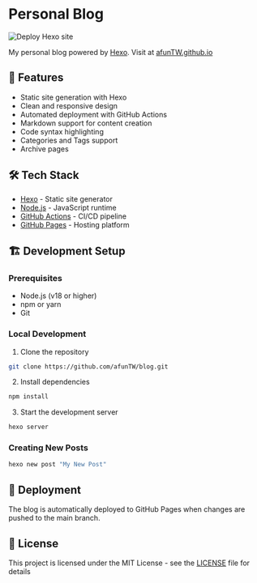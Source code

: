 # Personal Blog

![Deploy Hexo site](https://github.com/afunTW/blog/actions/workflows/deploy.yml/badge.svg)

My personal blog powered by [Hexo](https://hexo.io/). Visit at [afunTW.github.io](https://afunTW.github.io)

## 🚀 Features

- Static site generation with Hexo
- Clean and responsive design
- Automated deployment with GitHub Actions
- Markdown support for content creation
- Code syntax highlighting
- Categories and Tags support
- Archive pages

## 🛠️ Tech Stack

- [Hexo](https://hexo.io/) - Static site generator
- [Node.js](https://nodejs.org/) - JavaScript runtime
- [GitHub Actions](https://github.com/features/actions) - CI/CD pipeline
- [GitHub Pages](https://pages.github.com/) - Hosting platform

## 🏗️ Development Setup

### Prerequisites

- Node.js (v18 or higher)
- npm or yarn
- Git

### Local Development

1. Clone the repository

```bash
git clone https://github.com/afunTW/blog.git
```

2. Install dependencies

```bash
npm install
```

3. Start the development server

```bash
hexo server
```

### Creating New Posts

```bash
hexo new post "My New Post"
```

## 🚀 Deployment

The blog is automatically deployed to GitHub Pages when changes are pushed to the main branch.

## 📝 License

This project is licensed under the MIT License - see the [LICENSE](LICENSE) file for details